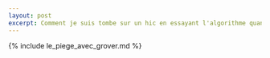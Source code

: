 ```yaml
---
layout: post
excerpt: Comment je suis tombe sur un hic en essayant l'algorithme quantique de Grover.
---
```

{% include le_piege_avec_grover.md %}
